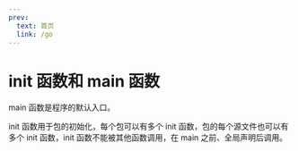 ```yaml
---
prev:
  text: 首页
  link: /go
---
```


# init 函数和 main 函数

main 函数是程序的默认入口。

init 函数用于包的初始化，每个包可以有多个 init 函数，包的每个源文件也可以有多个 init 函数，init 函数不能被其他函数调用，在 main 之前、全局声明后调用。
